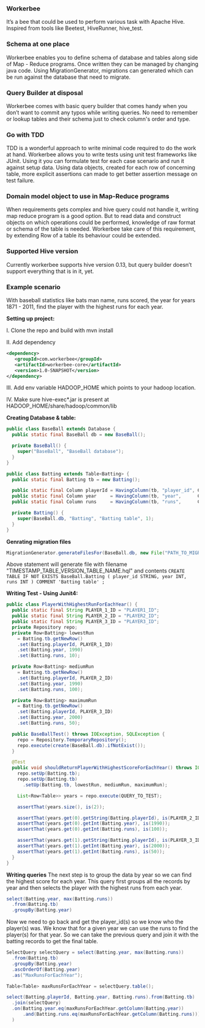 ### Workerbee
It’s a bee that could be used to perform various task with Apache Hive. Inspired from tools like Beetest, HiveRunner, hive_test.

### Schema at one place
Workerbee enables you to define schema of database and tables along side of Map - Reduce programs. Once written they can be managed by changing java code. Using MigrationGenerator, migrations can generated which can be run against the database that need to migrate.

### Query Builder at disposal
Workerbee comes with basic query builder that comes handy when you don’t want to commit any typos while writing queries. No need to remember or lookup tables and their schema just to check column's order and type.

### Go with TDD
TDD is a wonderful approach to write minimal code required to do the work at hand. Workerbee allows you to write tests using unit test frameworks like JUnit. Using it you can formulate test for each case scenario and run it against setup data. Using data objects, created for each row of concerning table, more explicit assertions can made to get better assertion message on test failure.

### Domain model object to use in Map-Reduce programs
When requirements gets complex and hive query could not handle it, writing map reduce program is a good option. But to read data and construct objects on which operations could be performed, knowledge of raw format or schema of the table is needed. Workerbee take care of this requirement, by extending Row of a table its behaviour could be extended.

### Supported Hive version
Currently workerbee supports hive version 0.13, but query builder doesn’t support everything that is in it, yet.

### Example scenario
With baseball statistics like bats man name, runs scored, the year for years 1871 - 2011, find the player with the highest runs for each year.

**Setting up project:**

I. Clone the repo and build with mvn install

II. Add dependency 
```xml
<dependency>
   <groupId>com.workerbee</groupId>
   <artifactId>workerbee-core</artifactId>
   <version>1.0-SNAPSHOT</version>
</dependency>
```
III. Add env variable HADOOP_HOME which points to your hadoop location.

IV. Make sure hive-exec*.jar is present at HADOOP_HOME/share/hadoop/common/lib

**Creating Database & table:**
```java
public class BaseBall extends Database {
  public static final BaseBall db = new BaseBall();

  private BaseBall() {
    super("BaseBall", "BaseBall database");
  }
}

public class Batting extends Table<Batting> {
  public static final Batting tb = new Batting();

  public static final Column playerId = HavingColumn(tb, "player_id", Column.Type.STRING);
  public static final Column year     = HavingColumn(tb, "year",      Column.Type.INT);
  public static final Column runs     = HavingColumn(tb, "runs",      Column.Type.INT);

  private Batting() {
    super(BaseBall.db, "Batting", "Batting table", 1);
  }
}
```

**Genrating migration files**
```java
MigrationGenerator.generateFilesFor(BaseBall.db, new File("PATH_TO_MIGRATION_FOLDER"));
```
Above statement will generate file with filename "TIMESTAMP_TABLE_VERSION_TABLE_NAME.hql" and contents
```CREATE TABLE IF NOT EXISTS BaseBall.Batting ( player_id STRING, year INT, runs INT ) COMMENT 'Batting table' ;```

**Writing Test - Using Junit4:**
```java
public class PlayerWithHighestRunForEachYear() {
  public static final String PLAYER_1_ID = "PLAYER1_ID";
  public static final String PLAYER_2_ID = "PLAYER2_ID";
  public static final String PLAYER_3_ID = "PLAYER3_ID";
  private Repository repo;
  private Row<Batting> lowestRun
    = Batting.tb.getNewRow()
    .set(Batting.playerId, PLAYER_1_ID)
    .set(Batting.year, 1990)
    .set(Batting.runs, 10);

  private Row<Batting> mediumRun
    = Batting.tb.getNewRow()
    .set(Batting.playerId, PLAYER_2_ID)
    .set(Batting.year, 1990)
    .set(Batting.runs, 100);

  private Row<Batting> maximumRun
    = Batting.tb.getNewRow()
    .set(Batting.playerId, PLAYER_3_ID)
    .set(Batting.year, 2000)
    .set(Batting.runs, 50);

  public BaseBallTest() throws IOException, SQLException {
    repo = Repository.TemporaryRepository();
    repo.execute(create(BaseBall.db).ifNotExist());
  }

  @Test
  public void shouldReturnPlayerWithHighestScoreForEachYear() throws IOException, SQLException {
    repo.setUp(Batting.tb);
    repo.setUp(Batting.tb)
      .setUp(Batting.tb, lowestRun, mediumRun, maximumRun);

    List<Row<Table>> years = repo.execute(QUERY_TO_TEST);

    assertThat(years.size(), is(2));

    assertThat(years.get(0).getString(Batting.playerId), is(PLAYER_2_ID));
    assertThat(years.get(0).getInt(Batting.year), is(1990));
    assertThat(years.get(0).getInt(Batting.runs), is(100));

    assertThat(years.get(1).getString(Batting.playerId), is(PLAYER_3_ID));
    assertThat(years.get(1).getInt(Batting.year), is(2000));
    assertThat(years.get(1).getInt(Batting.runs), is(50));
  }
}
```
**Writing queries**
The next step is to group the data by year so we can find the highest score for each year. This query first groups all the records by year and then selects the player with the highest runs from each year.
```java
select(Batting.year, max(Batting.runs))
  .from(Batting.tb)
  .groupBy(Batting.year)
```
Now we need to go back and get the player_id(s) so we know who the player(s) was. We know that for a given year we can use the runs to find the player(s) for that year. So we can take the previous query and join it with the batting records to get the final table.
```java
SelectQuery selectQuery = select(Batting.year, max(Batting.runs))
  .from(Batting.tb)
  .groupBy(Batting.year)
  .ascOrderOf(Batting.year)
  .as("MaxRunsForEachYear");

Table<Table> maxRunsForEachYear = selectQuery.table();

select(Batting.playerId, Batting.year, Batting.runs).from(Batting.tb)
  .join(selectQuery)
  .on(Batting.year.eq(maxRunsForEachYear.getColumn(Batting.year))
      .and(Batting.runs.eq(maxRunsForEachYear.getColumn(Batting.runs)))
  )
```
